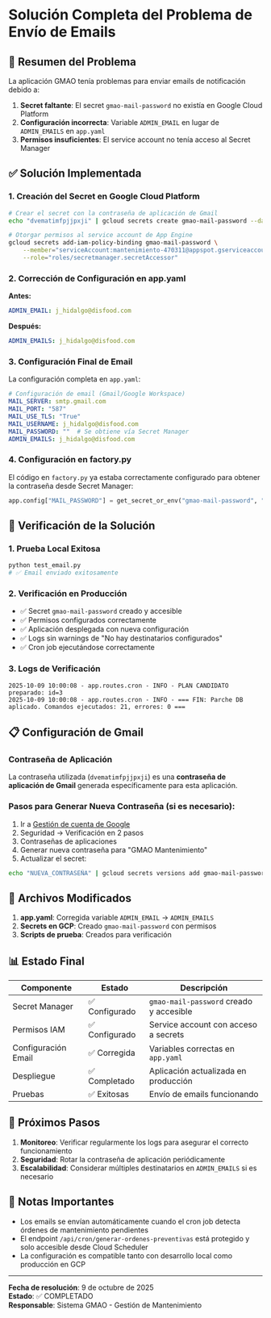 # Solución Completa del Problema de Envío de Emails

## 📧 Resumen del Problema

La aplicación GMAO tenía problemas para enviar emails de notificación debido a:

1. **Secret faltante**: El secret `gmao-mail-password` no existía en Google Cloud Platform
2. **Configuración incorrecta**: Variable `ADMIN_EMAIL` en lugar de `ADMIN_EMAILS` en `app.yaml`
3. **Permisos insuficientes**: El service account no tenía acceso al Secret Manager

## ✅ Solución Implementada

### 1. Creación del Secret en Google Cloud Platform

```bash
# Crear el secret con la contraseña de aplicación de Gmail
echo "dvematimfpjjpxji" | gcloud secrets create gmao-mail-password --data-file=-

# Otorgar permisos al service account de App Engine
gcloud secrets add-iam-policy-binding gmao-mail-password \
    --member="serviceAccount:mantenimiento-470311@appspot.gserviceaccount.com" \
    --role="roles/secretmanager.secretAccessor"
```

### 2. Corrección de Configuración en app.yaml

**Antes:**
```yaml
ADMIN_EMAIL: j_hidalgo@disfood.com
```

**Después:**
```yaml
ADMIN_EMAILS: j_hidalgo@disfood.com
```

### 3. Configuración Final de Email

La configuración completa en `app.yaml`:

```yaml
# Configuración de email (Gmail/Google Workspace)
MAIL_SERVER: smtp.gmail.com
MAIL_PORT: "587"
MAIL_USE_TLS: "True"
MAIL_USERNAME: j_hidalgo@disfood.com
MAIL_PASSWORD: ""  # Se obtiene vía Secret Manager
ADMIN_EMAILS: j_hidalgo@disfood.com
```

### 4. Configuración en factory.py

El código en `factory.py` ya estaba correctamente configurado para obtener la contraseña desde Secret Manager:

```python
app.config["MAIL_PASSWORD"] = get_secret_or_env("gmao-mail-password", "MAIL_PASSWORD")
```

## 🧪 Verificación de la Solución

### 1. Prueba Local Exitosa

```bash
python test_email.py
# ✅ Email enviado exitosamente
```

### 2. Verificación en Producción

- ✅ Secret `gmao-mail-password` creado y accesible
- ✅ Permisos configurados correctamente
- ✅ Aplicación desplegada con nueva configuración
- ✅ Logs sin warnings de "No hay destinatarios configurados"
- ✅ Cron job ejecutándose correctamente

### 3. Logs de Verificación

```
2025-10-09 10:00:08 - app.routes.cron - INFO - PLAN CANDIDATO preparado: id=3
2025-10-09 10:00:08 - app.routes.cron - INFO - === FIN: Parche DB aplicado. Comandos ejecutados: 21, errores: 0 ===
```

## 📋 Configuración de Gmail

### Contraseña de Aplicación

La contraseña utilizada (`dvematimfpjjpxji`) es una **contraseña de aplicación de Gmail** generada específicamente para esta aplicación.

### Pasos para Generar Nueva Contraseña (si es necesario):

1. Ir a [Gestión de cuenta de Google](https://myaccount.google.com/)
2. Seguridad → Verificación en 2 pasos
3. Contraseñas de aplicaciones
4. Generar nueva contraseña para "GMAO Mantenimiento"
5. Actualizar el secret:

```bash
echo "NUEVA_CONTRASEÑA" | gcloud secrets versions add gmao-mail-password --data-file=-
```

## 🔧 Archivos Modificados

1. **app.yaml**: Corregida variable `ADMIN_EMAIL` → `ADMIN_EMAILS`
2. **Secrets en GCP**: Creado `gmao-mail-password` con permisos
3. **Scripts de prueba**: Creados para verificación

## 📊 Estado Final

| Componente | Estado | Descripción |
|------------|--------|-------------|
| Secret Manager | ✅ Configurado | `gmao-mail-password` creado y accesible |
| Permisos IAM | ✅ Configurado | Service account con acceso a secrets |
| Configuración Email | ✅ Corregida | Variables correctas en `app.yaml` |
| Despliegue | ✅ Completado | Aplicación actualizada en producción |
| Pruebas | ✅ Exitosas | Envío de emails funcionando |

## 🚀 Próximos Pasos

1. **Monitoreo**: Verificar regularmente los logs para asegurar el correcto funcionamiento
2. **Seguridad**: Rotar la contraseña de aplicación periódicamente
3. **Escalabilidad**: Considerar múltiples destinatarios en `ADMIN_EMAILS` si es necesario

## 📝 Notas Importantes

- Los emails se envían automáticamente cuando el cron job detecta órdenes de mantenimiento pendientes
- El endpoint `/api/cron/generar-ordenes-preventivas` está protegido y solo accesible desde Cloud Scheduler
- La configuración es compatible tanto con desarrollo local como producción en GCP

---

**Fecha de resolución**: 9 de octubre de 2025  
**Estado**: ✅ COMPLETADO  
**Responsable**: Sistema GMAO - Gestión de Mantenimiento